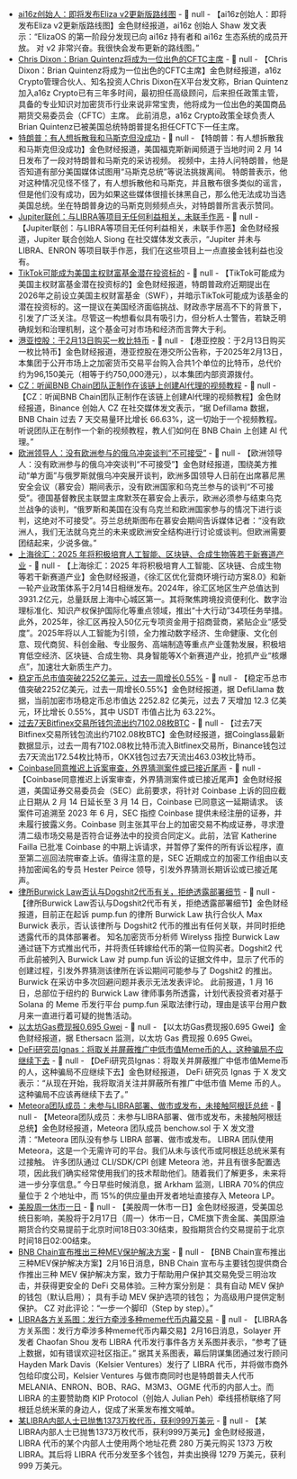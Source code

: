 - [ai16z创始人：即将发布Eliza v2更新版路线图]() - 📰 null - 【ai16z创始人：即将发布Eliza v2更新版路线图】金色财经报道，ai16z 创始人 Shaw 发文表示：“ElizaOS 的第一阶段分发现已向 ai16z 持有者和 ai16z 生态系统的成员开放。 
对 v2 非常兴奋。我很快会发布更新的路线图。”
- [Chris Dixon：Brian Quintenz将成为一位出色的CFTC主席](https://x.com/cdixon/status/1889703430752555387) - 📰 null - 【Chris Dixon：Brian Quintenz将成为一位出色的CFTC主席】金色财经报道，a16z Crypto管理合伙人、知名投资人Chris Dixon在X平台发文称，Brian Quintenz加入a16z Crypto已有三年多时间，最初担任高级顾问，后来担任政策主管，具备的专业知识对加密货币行业来说非常宝贵，他将成为一位出色的美国商品期货交易委员会（CFTC）主席。 
此前消息，a16z Crypto政策全球负责人Brian Quintenz已被美国总统特朗普提名担任CFTC下一任主席。
- [特朗普：有人想拆散我和马斯克但没成功]() - 📰 null - 【特朗普：有人想拆散我和马斯克但没成功】金色财经报道，美国福克斯新闻频道于当地时间 2 月 14 日发布了一段对特朗普和马斯克的采访视频。 
视频中，主持人问特朗普，他是否知道有部分美国媒体试图用“马斯克总统”等说法挑拨离间。 
特朗普表示，他对这种情况见怪不怪了，有人想拆散他和马斯克，并且散布很多类似的谣言，但是他们没有成功，因为如果这些媒体很擅长抹黑自己，那么他无法成功当选美国总统。坐在特朗普身边的马斯克则频频点头，对特朗普所言表示赞同。
- [Jupiter联创：与LIBRA等项目无任何利益相关，未联手作恶]() - 📰 null - 【Jupiter联创：与LIBRA等项目无任何利益相关，未联手作恶】金色财经报道，Jupiter 联合创始人 Siong 在社交媒体发文表示，“Jupiter 并未与 LIBRA、ENRON 等项目联手作恶，我们在这些项目上一点直接金钱利益也没有。
- [TikTok可能成为美国主权财富基金潜在投资标的](https://xnews.jin10.com/details/163365) - 📰 null - 【TikTok可能成为美国主权财富基金潜在投资标的】金色财经报道，特朗普政府近期提出在2026年之前设立美国主权财富基金（SWF），并暗示TikTok可能成为该基金的潜在投资标的。这一提议在美国经济面临挑战、财政赤字居高不下的背景下，引发了广泛关注。尽管这一构想看似具有吸引力，但分析人士警告，若缺乏明确规划和治理机制，这个基金可对市场和经济而言弊大于利。
- [港亚控股：于2月13日购买一枚比特币](https://flash.jin10.com/detail/20250216181936327800) - 📰 null - 【港亚控股：于2月13日购买一枚比特币】金色财经报道，港亚控股在港交所公告称，于2025年2月13日，本集团于公开市场上之加密货币交易平台购入合共1个单位的比特币，总代价约为96,150美元（相等于约750,000港元），以本集团内部资源拨付。
- [CZ：听闻BNB Chain团队正制作在该链上创建AI代理的视频教程](https://x.com/cz_binance/status/1891064772629590517) - 📰 null - 【CZ：听闻BNB Chain团队正制作在该链上创建AI代理的视频教程】金色财经报道，Binance 创始人 CZ 在社交媒体发文表示，“据 Defillama 数据，BNB Chain 过去 7 天交易量环比增长 66.63%，这一切始于一个视频教程。 
听说团队正在制作一个新的视频教程，教人们如何在 BNB Chain 上创建 AI 代理。”
- [欧洲领导人：没有欧洲参与的俄乌冲突谈判“不可接受”](https://flash.jin10.com/detail/20250216152236911800) - 📰 null - 【欧洲领导人：没有欧洲参与的俄乌冲突谈判“不可接受”】金色财经报道，围绕美方推动“单方面”与俄罗斯就俄乌冲突展开谈判，欧洲多国领导人日前在出席慕尼黑安全会议（慕安会）期间表示，没有欧洲国家和乌克兰参与的谈判“不可接受”。德国基督教民主联盟主席默茨在慕安会上表示，欧洲必须参与结束乌克兰战争的谈判，“俄罗斯和美国在没有乌克兰和欧洲国家参与的情况下进行谈判，这绝对不可接受”。芬兰总统斯图布在慕安会期间告诉媒体记者：“没有欧洲人，我们无法就乌克兰的未来或欧洲安全结构进行讨论或谈判。但欧洲需要团结起来，少说多做。”
- [上海徐汇：2025 年将积极培育人工智能、区块链、合成生物等若干新赛道产业](https://flash.jin10.com/detail/20250215132806374800) - 📰 null - 【上海徐汇：2025 年将积极培育人工智能、区块链、合成生物等若干新赛道产业】金色财经报道，《徐汇区优化营商环境行动方案8.0》和新一轮产业政策体系于2月14日相继发布。2024年，徐汇区地区生产总值达到3931.2亿元，总量跃居上海中心城区第一。其将聚焦跨境投资便利化、数字治理标准化、知识产权保护国际化等重点领域，推出“十大行动”34项任务举措。此外，2025年，徐汇区再投入50亿元专项资金用于招商营商，紧贴企业“感受度”。2025年将以人工智能为引领，全力推动数字经济、生命健康、文化创意、现代商贸、科创金融、专业服务、高端制造等重点产业蓬勃发展，积极培育低空经济、区块链、合成生物、具身智能等Ⅹ个新赛道产业，抢抓产业“核爆点”，加速壮大新质生产力。
- [稳定币总市值突破2252亿美元，过去一周增长0.55%](https://defillama.com/stablecoins) - 📰 null - 【稳定币总市值突破2252亿美元，过去一周增长0.55%】金色财经报道，据 DefiLlama 数据，当前加密市场稳定币总市值达 2252.82 亿美元，过去 7 天增加 12.3 亿美元，环比增长 0.55%，其中 USDT 市值占比为 63.22%。
- [过去7天Bitfinex交易所钱包流出约7102.08枚BTC](https://www.coinglass.com/zh/Balance) - 📰 null - 【过去7天Bitfinex交易所钱包流出约7102.08枚BTC】金色财经报道，据Coinglass最新数据显示，过去一周有7102.08枚比特币流入Bitfinex交易所，Binance钱包过去7天流出172.54枚比特币，OKX钱包过去7天流出463.03枚比特币。
- [Coinbase同意推迟上诉案审查，外界猜测案件或已接近尾声](https://cryptonews.com/news/sec-seeks-28-day-extension-to-review-coinbases-appeal-in-ongoing-lawsuit/) - 📰 null - 【Coinbase同意推迟上诉案审查，外界猜测案件或已接近尾声】金色财经报道，美国证券交易委员会（SEC）此前要求，将针对 Coinbase 上诉的回应截止日期从 2 月 14 日延长至 3 月 14 日，Coinbase 已同意这一延期请求。 
该案件可追溯至 2023 年 6 月，SEC 指控 Coinbase 提供未经注册的证券，并未履行披露义务。Coinbase 则主张其平台上的加密交易不构成证券，寻求澄清二级市场交易是否符合证券法中的投资合同定义。此前，法官 Katherine Failla 已批准 Coinbase 的中期上诉请求，并暂停了案件的所有诉讼程序，直至第二巡回法院审查上诉。值得注意的是，SEC 近期成立的加密工作组由以支持加密闻名的专员 Hester Peirce 领导，引发外界猜测长期诉讼或已接近尾声。
- [律所Burwick Law否认与Dogshit2代币有关，拒绝透露部署细节](https://protos.com/burwick-law-chief-refuses-to-comment-on-dogshit2-memecoin/) - 📰 null - 【律所Burwick Law否认与Dogshit2代币有关，拒绝透露部署细节】金色财经报道，目前正在起诉 pump.fun 的律所 Burwick Law 执行合伙人 Max Burwick 表示，否认该律所与 Dogshit2 代币的推出有任何关联，并同时拒绝透露代币的具体部署者。 
知名加密货币分析师 Wirelyss 指控 Burwick Law 通过链下方式推出代币，并将责任转嫁给代币的第一位购买者。Dogshit2 代币此前被列入 Burwick Law 对 pump.fun 诉讼的证据文件中，显示了代币的创建过程，引发外界猜测该律所在诉讼期间可能参与了 Dogshit2 的推出。Burwick 在采访中多次回避问题并表示无法发表评论。 
此前报道，1 月 16 日，总部位于纽约的 Burwick Law 律师事务所透露，计划代表投资者对基于 Solana 的 Meme 币发行平台 pump.fun 采取法律行动，理由是该平台用户数月来一直进行着可疑的抛售活动。
- [以太坊Gas费现报0.695 Gwei](https://etherscan.io/gastracker) - 📰 null - 【以太坊Gas费现报0.695 Gwei】金色财经报道，据 Ethersacn 监测，以太坊 Gas 费现报 0.695 Gwei。
- [DeFi研究员Ignas：将取关并屏蔽推广中低市值Meme币的人，这种骗局不应继续下去](https://x.com/DefiIgnas/status/1890958394418209230) - 📰 null - 【DeFi研究员Ignas：将取关并屏蔽推广中低市值Meme币的人，这种骗局不应继续下去】金色财经报道， DeFi 研究员 Ignas 于 X 发文表示：“从现在开始，我将取消关注并屏蔽所有推广中低市值 Meme 币的人。这种骗局不应该再继续下去了。”
- [Meteora团队成员：未参与LIBRA部署、做市或发布，未接触阿根廷总统](https://x.com/hellochow/status/1890810196152185280) - 📰 null - 【Meteora团队成员：未参与LIBRA部署、做市或发布，未接触阿根廷总统】金色财经报道，Meteora 团队成员 benchow.sol 于 X 发文澄清：“Meteora 团队没有参与 LIBRA 部署、做市或发布。 
LIBRA 团队使用 Meteora，这是一个无需许可的平台。我们从未与该代币或阿根廷总统米莱有过接触。 
许多团队通过 CLI/SDK/CPI 创建 Meteora 池，并且有很多配置选项，因此我们确实经常使用我们的技术帮助他们。随着我们了解更多，未来将进一步分享信息。” 
今日早些时候消息，据 Arkham 监测，LIBRA 70%的供应量位于 2 个地址中，而 15%的供应量由开发者地址直接存入 Meteora LP。
- [美股周一休市一日]() - 📰 null - 【美股周一休市一日】金色财经报道，受美国总统日影响，美股将于2月17日（周一）休市一日，CME旗下贵金属、美国原油期货合约交易提前于北京时间18日03:30结束，股指期货合约交易提前于北京时间18日02:00结束。
- [BNB Chain宣布推出三种MEV保护解决方案](https://x.com/cz_binance/status/1891016249204683102) - 📰 null - 【BNB Chain宣布推出三种MEV保护解决方案】2月16日消息，BNB Chain 宣布与主要钱包提供商合作推出三种 MEV 保护解决方案，致力于帮助用户保护其交易免受三明治攻击，并获得更安全的 DeFi 交易体验。三种方案分别是： 
具有自动 MEV 保护的钱包（默认启用）； 
具有手动 MEV 保护选项的钱包； 
为高级用户提供定制保护。 
CZ 对此评论：“一步一个脚印（Step by step）。”
- [LIBRA各方关系图：发行方牵涉多种meme代币内幕交易](https://x.com/shoucccc/status/1891010845452239114) - 📰 null - 【LIBRA各方关系图：发行方牵涉多种meme代币内幕交易】2月16日消息，Solayer 开发者 Chaofan Shou 发布 LIBRA 代币发行事件各方关系图并表示，“参考了链上数据，如有错误欢迎社区指正。” 
据其关系图表，幕后阴谋集团通过发行顾问 Hayden Mark Davis（Kelsier Ventures）发行了 LIBRA 代币，并将做市商外包给印度公司，Kelsier Ventures 与做市商同时也是特朗普夫人代币 MELANIA、ENRON、BOB、RAG、M3M3、OGME 代币的内部人士。而 LIBRA 的主要赞助商 KIP Protocol（创始人 Julian Peh）牵线搭桥联络了阿根廷总统米莱的身边人，促成了米莱发布推文喊单。
- [某LIBRA内部人士已抛售1373万枚代币，获利999万美元](https://x.com/OnchainLens/status/1891018028290335151) - 📰 null - 【某LIBRA内部人士已抛售1373万枚代币，获利999万美元】金色财经报道， LIBRA 代币的某个内部人士使用两个地址花费 280 万美元购买 1373 万枚 LIBRA。其后将 LIBRA 代币分发至多个钱包，并卖出换得 1279 万美元，获利 999 万美元。
